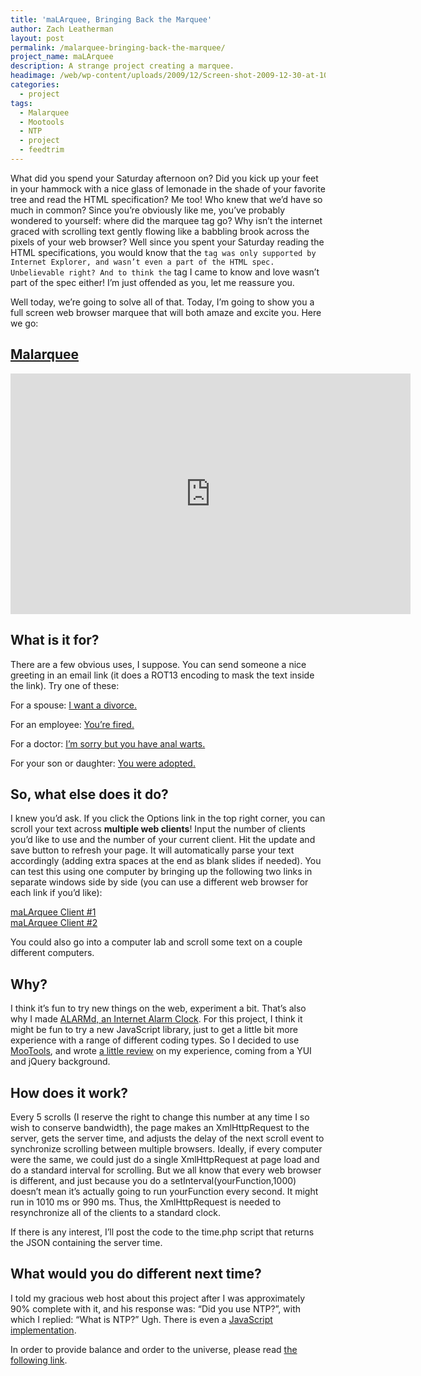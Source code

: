 ```yaml
---
title: 'maLArquee, Bringing Back the Marquee'
author: Zach Leatherman
layout: post
permalink: /malarquee-bringing-back-the-marquee/
project_name: maLArquee
description: A strange project creating a marquee.
headimage: /web/wp-content/uploads/2009/12/Screen-shot-2009-12-30-at-10.50.55-PM.png
categories:
  - project
tags:
  - Malarquee
  - Mootools
  - NTP
  - project
  - feedtrim
---
```


What did you spend your Saturday afternoon on? Did you kick up your feet in your hammock with a nice glass of lemonade in the shade of your favorite tree and read the HTML specification? Me too! Who knew that we’d have so much in common? Since you’re obviously like me, you’ve probably wondered to yourself: where did the marquee tag go? Why isn’t the internet graced with scrolling text gently flowing like a babbling brook across the pixels of your web browser? Well since you spent your Saturday reading the HTML specifications, you would know that the `` tag was only supported by Internet Explorer, and wasn’t even a part of the HTML spec. Unbelievable right? And to think the `` tag I came to know and love wasn’t part of the spec either! I’m just offended as you, let me reassure you. 

Well today, we’re going to solve all of that. Today, I’m going to show you a full screen web browser marquee that will both amaze and excite you. Here we go:

## [Malarquee](http://www.zachleat.com/Projects/Malarquee)


<div class="fluid-width-video-wrapper"><iframe class="youtube-player" type="text/html" width="640" height="385" src="https://www.youtube.com/embed/9OiF8Hd6Db0/" frameborder="0"></iframe></div>

## What is it for?

There are a few obvious uses, I suppose. You can send someone a nice greeting in an email link (it does a ROT13 encoding to mask the text inside the link). Try one of these:

For a spouse: [I want a divorce.][1]

 [1]: http://www.zachleat.com/Projects/Malarquee/index.html?text=V%20jnag%20n%20qvibepr.

For an employee: [You’re fired.][2]

 [2]: http://www.zachleat.com/Projects/Malarquee/index.html?text=Lbh'er%20sverq.

For a doctor: [I’m sorry but you have anal warts.][3]

 [3]: http://www.zachleat.com/Projects/Malarquee/index.html?text=V'z%20fbeel%7Cohg%20lbh%20unir%7Cnany%20jnegf.

For your son or daughter: [You were adopted.][4]

 [4]: http://www.zachleat.com/Projects/Malarquee/index.html?text=Lbh%20jrer%20nqbcgrq.

## So, what else does it do?

I knew you’d ask. If you click the Options link in the top right corner, you can scroll your text across **multiple web clients**! Input the number of clients you’d like to use and the number of your current client. Hit the update and save button to refresh your page. It will automatically parse your text accordingly (adding extra spaces at the end as blank slides if needed). You can test this using one computer by bringing up the following two links in separate windows side by side (you can use a different web browser for each link if you’d like):

[maLArquee Client #1][5]  
[maLArquee Client #2][6]

 [5]: /Projects/Malarquee/index.html?c=1&n=2
 [6]: /Projects/Malarquee/index.html?c=2&n=2

You could also go into a computer lab and scroll some text on a couple different computers.

## Why?

I think it’s fun to try new things on the web, experiment a bit. That’s also why I made [ALARMd, an Internet Alarm Clock][7]. For this project, I think it might be fun to try a new JavaScript library, just to get a little bit more experience with a range of different coding types. So I decided to use [MooTools][8], and wrote [a little review][9] on my experience, coming from a YUI and jQuery background.

 [7]: http://www.zachleat.com/web/2007/06/18/wake-up-to-youtube-on-my-internet-alarm-clock/
 [8]: http://www.mootools.net/
 [9]: http://www.zachleat.com/web/2007/07/22/what-sound-does-a-cow-make-mootools/

## How does it work?

Every 5 scrolls (I reserve the right to change this number at any time I so wish to conserve bandwidth), the page makes an XmlHttpRequest to the server, gets the server time, and adjusts the delay of the next scroll event to synchronize scrolling between multiple browsers. Ideally, if every computer were the same, we could just do a single XmlHttpRequest at page load and do a standard interval for scrolling. But we all know that every web browser is different, and just because you do a setInterval(yourFunction,1000) doesn’t mean it’s actually going to run yourFunction every second. It might run in 1010 ms or 990 ms. Thus, the XmlHttpRequest is needed to resynchronize all of the clients to a standard clock.

If there is any interest, I’ll post the code to the time.php script that returns the JSON containing the server time.

## What would you do different next time?

I told my gracious web host about this project after I was approximately 90% complete with it, and his response was: “Did you use NTP?”, with which I replied: “What is NTP?” Ugh. There is even a [JavaScript implementation][10].

 [10]: http://jehiah.cz/archive/ntp-for-javascript

In order to provide balance and order to the universe, please read [the following link][11].

 [11]: http://www.mcli.dist.maricopa.edu/tut/tut17.html
